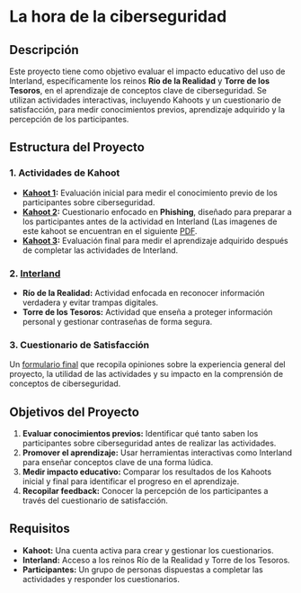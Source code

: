 # La hora de la ciberseguridad

## Descripción
Este proyecto tiene como objetivo evaluar el impacto educativo del uso de Interland, específicamente los reinos **Río de la Realidad** y **Torre de los Tesoros**, en el aprendizaje de conceptos clave de ciberseguridad. Se utilizan actividades interactivas, incluyendo Kahoots y un cuestionario de satisfacción, para medir conocimientos previos, aprendizaje adquirido y la percepción de los participantes.

## Estructura del Proyecto

### 1. Actividades de Kahoot
- **[Kahoot 1](https://create.kahoot.it/share/kahoot-inicio-actividad/89974e21-764d-4984-9d2e-b20c619d8a1b):** Evaluación inicial para medir el conocimiento previo de los participantes sobre ciberseguridad.
- **[Kahoot 2](https://create.kahoot.it/share/interland/78285504-3a88-4322-90ac-86156b233a23):** Cuestionario enfocado en **Phishing**, diseñado para preparar a los participantes antes de la actividad en Interland (Las imagenes de este kahoot se encuentran en el siguiente [PDF](Google_SeGenialEnInternet_ElPlanDeEstudios.pdf).
- **[Kahoot 3](https://create.kahoot.it/share/fin-de-actividad/3ca87d0e-cddc-41af-a49a-390b9e1a96e0):** Evaluación final para medir el aprendizaje adquirido después de completar las actividades de Interland.

### 2. [Interland](https://beinternetawesome.withgoogle.com/es-419_all/interland/)
- **Río de la Realidad:** Actividad enfocada en reconocer información verdadera y evitar trampas digitales.
- **Torre de los Tesoros:** Actividad que enseña a proteger información personal y gestionar contraseñas de forma segura.

### 3. Cuestionario de Satisfacción
Un [formulario final](https://docs.google.com/forms/d/e/1FAIpQLSf9aPUX_pZqhkZXpq7fII3rjN5XYfgiwrUkQ6nogfRwyev0Lw/viewform) que recopila opiniones sobre la experiencia general del proyecto, la utilidad de las actividades y su impacto en la comprensión de conceptos de ciberseguridad.

## Objetivos del Proyecto
1. **Evaluar conocimientos previos:** Identificar qué tanto saben los participantes sobre ciberseguridad antes de realizar las actividades.
2. **Promover el aprendizaje:** Usar herramientas interactivas como Interland para enseñar conceptos clave de una forma lúdica.
3. **Medir impacto educativo:** Comparar los resultados de los Kahoots inicial y final para identificar el progreso en el aprendizaje.
4. **Recopilar feedback:** Conocer la percepción de los participantes a través del cuestionario de satisfacción.

## Requisitos
- **Kahoot:** Una cuenta activa para crear y gestionar los cuestionarios.
- **Interland:** Acceso a los reinos Río de la Realidad y Torre de los Tesoros.
- **Participantes:** Un grupo de personas dispuestas a completar las actividades y responder los cuestionarios.
